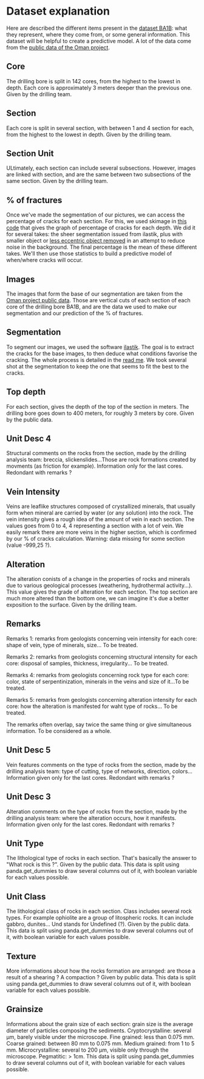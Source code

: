 # **Dataset explanation**
Here are described the different items present in the [dataset BA1B](https://github.com/SerpRateAI/core-photo-analysis/blob/ac5f9570f762d1f674059cee57904d1cbdb46138/Dataset_BA1B.xlsx): what they represent, where they come from, or some general information. This dataset will be helpful to create a predictive model. A lot of the data come from the [public data of the Oman project](https://data.icdp-online.org/sites/oman/internal/2367Fc0/5057_OMAN_5_B_SECTION_UNITS.TXT).

## **Core**
The drilling bore is split in 142 cores, from the highest to the lowest in depth. Each core is approximately 3 meters deeper than the previous one. Given by the drilling team.

## **Section**
Each core is split in several section, with between 1 and 4 section for each, from the highest to the lowest in depth. Given by the drilling team.

## **Section Unit**
ULtimately, each section can include several subsections. However, images are linked with section, and are the same between two subsections of the same section. Given by the drilling team.

## **% of fractures**
Once we've made the segmentation of our pictures, we can access the percentage of cracks for each section. For this, we used skimage in [this code](https://github.com/SerpRateAI/core-photo-analysis/blob/ac5f9570f762d1f674059cee57904d1cbdb46138/Graph%20per%20depth/all_depth_graph.py) that gives the graph of percentage of cracks for each depth. We did it for several takes: the sheer segmentation issued from ilastik, plus with smaller object or [less eccentric object removed](https://github.com/SerpRateAI/core-photo-analysis/blob/cfaaf6da57c4f1e12391eb9d0a15f2a83c2ea27d/Eccentricity/Eccentricity_graph.py) in an attempt to reduce noise in the background. The final percentage is the mean of these different takes. We'll then use those statistics to build a predictive model of when/where cracks will occur.

## **Images**
The images that form the base of our segmentation are taken from the [Oman project public data](https://www.icdp-online.org/projects/by-continent/asia/oodp-oman/public-data-2). Those are vertical cuts of each section of each core of the drilling bore BA1B, and are the data we used to make our segmentation and our prediction of the % of fractures.

## **Segmentation**
To segment our images, we used the software [ilastik](ilastik.org). The goal is to extract the cracks for the base images, to then deduce what conditions favorise the cracking. The whole process is detailed in the [read me](README.md). We took several shot at the segmentation to keep the one that seems to fit the best to the cracks. 

## **Top depth**
For each section, gives the depth of the top of the section in meters. The drilling bore goes down to 400 meters, for roughly 3 meters by core. Given by the public data.

## **Unit Desc 4**
Structural comments on the  rocks from the section, made by the drilling analysis team: breccia, slickenslides...Those are rock formations created by movments (as friction for example).  Information only for the last cores. Redondant with remarks ?

## **Vein Intensity**
Veins are leaflike structures composed of crystallized minerals, that usually form when mineral are carried by water (or any solution) into the rock. The vein intensity gives a rough idea of the amount of vein in each section. The values goes from 0 to 4, 4 representing a section with a lot of vein. We easily remark there are more veins in the higher section, which is confirmed by our % of cracks calculation. Warning: data missing for some section (value -999,25 ?).

## **Alteration**
The alteration conists of a change in the properties of rocks and minerals due to various geological processes (weathering, hydrothermal activity...). This value gives the grade of alteration for each section. The top section are much more altered than the bottom one, we can imagine it's due a better exposition to the surface. Given by the drilling team.

## **Remarks**
Remarks 1: remarks from geologists concerning vein intensity for each core: shape of vein, type of minerals, size... To be treated.

Remarks 2: remarks from geologists concerning structural intensity for each core: disposal of samples, thickness, irregularity... To be treated.

Remarks 4: remarks from geologists concerning rock type for each core: color, state of serpentinization, minerals in the veins and size of it...To be treated.

Remarks 5: remarks from geologists concerning alteration intensity for each core: how the alteration is manifested for waht type of rocks... To be treated.

The remarks often overlap, say twice the same thing or give simultaneous information. To be considered as a whole.

## **Unit Desc 5**
Vein features comments on the type of rocks from the section, made by the drilling analysis team: type of cutting, type of networks, direction, colors...  Information given only for the last cores. Redondant with remarks ?

## **Unit Desc 3**
Alteration comments on the type of rocks from the section, made by the drilling analysis team: where the alteration occurs, how it manifests.  Information given only for the last cores. Redondant with remarks ?

## **Unit Type**
The lithological type of rocks in each section. That's basically the answer to "What rock is this ?". Given by the public data. This data is split using panda.get_dummies to draw several columns out of it, with boolean variable for each values possible.

## **Unit Class**
The lithological class of rocks in each section. Class includes several rock types. For example ophiolite are a group of litospheric rocks. It can include gabbro, dunites... Und stands for Undefined (?). Given by the public data. This data is split using panda.get_dummies to draw several columns out of it, with boolean variable for each values possible.

## **Texture**
More informations about how the rocks formation are arranged: are those a result of a shearing ? A compaction ? Given by public data. This data is split using panda.get_dummies to draw several columns out of it, with boolean variable for each values possible.

## **Grainsize**
Informations about the grain size of each section: grain size is the average diameter of particles composing the sediments. Cryptocrystalline: several μm, barely visible under the microscope. Fine grained: less than 0.075 mm. Coarse grained: between 80 mm to 0.075 mm. Medium grained: from 1 to 5 mm. Microcrystalline: several to 200 μm, visible only through the microscope. Pegmatitic: > 1cm. This data is split using panda.get_dummies to draw several columns out of it, with boolean variable for each values possible.

